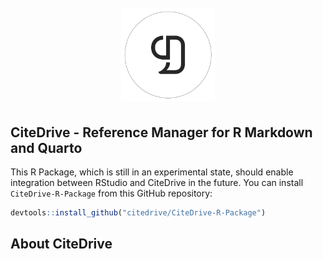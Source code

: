 <h1 align="center">
  <br>
  <a href="https://citedrive.com/"><img src="man/figures/logo.png" alt="CiteDrive R Package" width="150"></a>
</h1>


## CiteDrive - Reference Manager for R Markdown and Quarto

This R Package, which is still in an experimental state, should enable integration between RStudio and CiteDrive in the future. You can install `CiteDrive-R-Package` from this GitHub repository:

``` r
devtools::install_github("citedrive/CiteDrive-R-Package")
```


## About CiteDrive 
